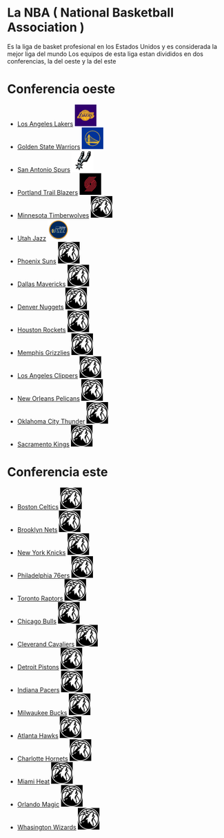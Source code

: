 # La NBA ( National Basketball Association )
Es la liga de basket profesional en los Estados Unidos y es considerada la mejor liga del mundo
Los equipos de esta liga estan divididos en dos conferencias, la del oeste y la del este
# Conferencia oeste
- [Los Angeles Lakers](https://www.nba.com/lakers/) <img src="lakers.jpg" alt="" width="50" height="50" /> 
- [Golden State Warriors](https://www.nba.com/warriors/) <img src="curry.jpg" alt="" width="50" height="50" />
-  [San Antonio Spurs](https://www.nba.com/spurs/) <img src="duncan.png" alt="" width="50" height="50" />
-  [Portland Trail Blazers](https://www.nba.com/blazers/) <img src="portland.jpg" alt="" width="50" height="50" />
-  [Minnesota Timberwolves](https://www.nba.com/timberwolves/) <img src="wolfs.jpg" alt="" width="50" height="50" />
-  [Utah Jazz](https://www.nba.com/jazz/) <img src="utah.jpg" alt="" width="50" height="50" />
-  [Phoenix Suns](https://www.nba.com/suns/) <img src="wolfs.jpg" alt="" width="50" height="50" />
-  [Dallas Mavericks](https://www.nba.com/team/1610612742/mavericks) <img src="wolfs.jpg" alt="" width="50" height="50" />
-  [Denver Nuggets](https://www.nba.com/nuggets/) <img src="wolfs.jpg" alt="" width="50" height="50" />
-  [Houston Rockets](https://www.nba.com/rockets/) <img src="wolfs.jpg" alt="" width="50" height="50" />
-  [Memphis Grizzlies](https://www.nba.com/grizzlies/) <img src="wolfs.jpg" alt="" width="50" height="50" />
-  [Los Angeles Clippers](https://www.nba.com/clippers/) <img src="wolfs.jpg" alt="" width="50" height="50" />
-  [New Orleans Pelicans](https://www.nba.com/pelicans/) <img src="wolfs.jpg" alt="" width="50" height="50" />
-  [Oklahoma City Thunder](https://www.nba.com/thunder/) <img src="wolfs.jpg" alt="" width="50" height="50" />
-  [Sacramento Kings](https://www.nba.com/kings/) <img src="wolfs.jpg" alt="" width="50" height="50" />
# Conferencia este
- [Boston Celtics](https://www.nba.com/celtics/) <img src="wolfs.jpg" alt="" width="50" height="50" />
- [Brooklyn Nets](https://www.nba.com/nets/) <img src="wolfs.jpg" alt="" width="50" height="50" />
- [New York Knicks](https://www.nba.com/knicks/) <img src="wolfs.jpg" alt="" width="50" height="50" />
- [Philadelphia 76ers](https://www.nba.com/sixers/) <img src="wolfs.jpg" alt="" width="50" height="50" />
- [Toronto Raptors](https://www.nba.com/raptors/) <img src="wolfs.jpg" alt="" width="50" height="50" />
- [Chicago Bulls](https://www.nba.com/bulls/) <img src="wolfs.jpg" alt="" width="50" height="50" />
- [Cleverand Cavaliers](https://www.nba.com/cavaliers/) <img src="wolfs.jpg" alt="" width="50" height="50" />
- [Detroit Pistons](https://www.nba.com/pistons/) <img src="wolfs.jpg" alt="" width="50" height="50" />
- [Indiana Pacers](https://www.nba.com/pacers/) <img src="wolfs.jpg" alt="" width="50" height="50" />
- [Milwaukee Bucks](https://www.nba.com/bucks/) <img src="wolfs.jpg" alt="" width="50" height="50" />
- [Atlanta Hawks](https://www.nba.com/hawks/) <img src="wolfs.jpg" alt="" width="50" height="50" />
- [Charlotte Hornets](https://www.nba.com/hornets/) <img src="wolfs.jpg" alt="" width="50" height="50" />
- [Miami Heat](https://www.nba.com/heat/) <img src="wolfs.jpg" alt="" width="50" height="50" />
- [Orlando Magic](https://www.nba.com/magic/) <img src="wolfs.jpg" alt="" width="50" height="50" />
- [Whasington Wizards](https://www.nba.com/wizards/) <img src="wolfs.jpg" alt="" width="50" height="50" />

